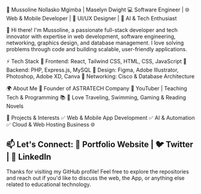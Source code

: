 🚀 Mussoline Nollasko Mgimba | Maselyn Dwight
💻 Software Engineer | 🌐 Web & Mobile Developer | 🎨 UI/UX Designer | 🤖 AI & Tech Enthusiast

👋 Hi there! I'm Mussoline, a passionate full-stack developer and tech innovator with expertise in web development, software engineering, networking, graphics design, and database management. I love solving problems through code and building scalable, user-friendly applications.

⚡ Tech Stack
🔹 Frontend: React, Tailwind CSS, HTML, CSS, JavaScript
🔹 Backend: PHP, Express.js, MySQL
🔹 Design: Figma, Adobe Illustrator, Photoshop, Adobe XD, Canva
🔹 Networking: Cisco & Database Architecture

🌍 About Me
🏢 Founder of ASTRATECH Company
🎥 YouTuber | Teaching Tech & Programming 📚
🌊 Love Traveling, Swimming, Gaming & Reading Novels

📌 Projects & Interests
✅ Web & Mobile App Development
✅ AI & Automation
✅ Cloud & Web Hosting Business 🌐

📫 Let's Connect:
🔗 Portfolio Website | 🐦 Twitter | 💼 LinkedIn
---

Thanks for visiting my GitHub profile! Feel free to explore the repositories and reach out if you'd like to discuss the web, the App, or anything else related to educational technology.
